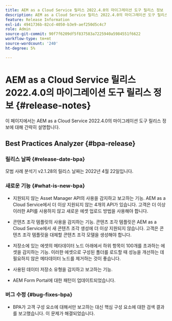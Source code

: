 ```yaml
---
title: AEM as a Cloud Service 릴리스 2022.4.0의 마이그레이션 도구 릴리스 정보
description: AEM as a Cloud Service 릴리스 2022.4.0의 마이그레이션 도구 릴리스 정보
feature: Release Information
exl-id: 4941736b-82cd-4050-b3e9-aef250d5c4c7
role: Admin
source-git-commit: 90f7f6209df5f837583a7225940a5984551f6622
workflow-type: tm+mt
source-wordcount: '240'
ht-degree: 5%

---
```


# AEM as a Cloud Service 릴리스 2022.4.0의 마이그레이션 도구 릴리스 정보 {#release-notes}

이 페이지에서는 AEM as a Cloud Service 2022.4.0의 마이그레이션 도구 릴리스 정보에 대해 간략히 설명합니다.

## Best Practices Analyzer {#bpa-release}

### 릴리스 날짜 {#release-date-bpa}

모범 사례 분석기 v2.1.28의 릴리스 날짜는 2022년 4월 22일입니다.

### 새로운 기능 {#what-is-new-bpa}

* 지원되지 않는 Asset Manager API의 사용을 감지하고 보고하는 기능. AEM as a Cloud Service에서 더 이상 지원되지 않는 4개의 API가 있습니다. 고객은 더 이상 이러한 API를 사용하지 않고 새로운 에셋 업로드 방법을 사용해야 합니다.

* 콘텐츠 조각 템플릿의 사용을 감지하는 기능. 콘텐츠 조각 템플릿은 AEM as a Cloud Service에서 새 콘텐츠 조각 생성에 더 이상 지원되지 않습니다. 고객은 콘텐츠 조각 템플릿을 대체할 콘텐츠 조각 모델을 생성해야 합니다.

* 저장소에 있는 에셋의 메타데이터 노드 아래에서 하위 항목이 100개를 초과하는 에셋을 감지하는 기능. 이러한 에셋으로 구성된 폴더를 로드할 때 성능을 개선하는 데 필요하지 않은 메타데이터 노드를 제거하는 것이 좋습니다.

* 사용된 데이터 저장소 유형을 감지하고 보고하는 기능.

* AEM Form Portal에 대한 패턴이 업데이트되었습니다.

### 버그 수정 {#bug-fixes-bpa}

* BPA가 고객 구성 요소에 대해서만 보고하는 대신 핵심 구성 요소에 대한 검색 결과를 보고했습니다. 이 문제가 해결되었습니다.
